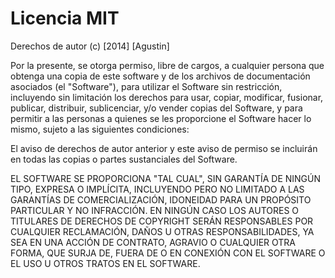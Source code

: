 # Licencia MIT

Derechos de autor (c) [2014] [Agustin]

Por la presente, se otorga permiso, libre de cargos, a cualquier persona que obtenga una copia de este software y de los archivos de documentación asociados (el "Software"), para utilizar el Software sin restricción, incluyendo sin limitación los derechos para usar, copiar, modificar, fusionar, publicar, distribuir, sublicenciar, y/o vender copias del Software, y para permitir a las personas a quienes se les proporcione el Software hacer lo mismo, sujeto a las siguientes condiciones:

El aviso de derechos de autor anterior y este aviso de permiso se incluirán en todas las copias o partes sustanciales del Software.

EL SOFTWARE SE PROPORCIONA "TAL CUAL", SIN GARANTÍA DE NINGÚN TIPO, EXPRESA O IMPLÍCITA, INCLUYENDO PERO NO LIMITADO A LAS GARANTÍAS DE COMERCIALIZACIÓN, IDONEIDAD PARA UN PROPÓSITO PARTICULAR Y NO INFRACCIÓN. EN NINGÚN CASO LOS AUTORES O TITULARES DE DERECHOS DE COPYRIGHT SERÁN RESPONSABLES POR CUALQUIER RECLAMACIÓN, DAÑOS U OTRAS RESPONSABILIDADES, YA SEA EN UNA ACCIÓN DE CONTRATO, AGRAVIO O CUALQUIER OTRA FORMA, QUE SURJA DE, FUERA DE O EN CONEXIÓN CON EL SOFTWARE O EL USO U OTROS TRATOS EN EL SOFTWARE.
